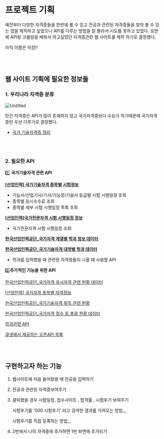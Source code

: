 # 프로젝트 기획
예전부터 다양한 자격증들을 한번에 볼 수 있고 전공과 관련된 자격증들을 찾아 볼 수 있는 앱을 제작하고 싶었으나 API를 다루는 방법을 잘 몰라서 시도를 못하고 있었다. 요번에 API랑 크롤링을 배워서 하고싶었던 자격증관련 웹 사이트를 제작 하기로 결정했다.

아직 이름은 미정!!

<br><br>

## 웹 사이트 기획에 필요한 정보들

### **1. 우리나라 자격증 분류**

![Untitled](https://user-images.githubusercontent.com/55980680/98027540-2f04e900-1e50-11eb-95de-2f17b24c5acd.png)

 민간 자격증은 API가 많이 존재하지 않고 국가자격증보다 수요가 적기때문에 국가자격증만 우선 다루기로 결정했다.

- [국가 기술자격증 정리](http://q-net.or.kr/crf005.do?id=crf00501&gSite=Q&gId=)

<br><br>

### **2. 필요한 API**

1️⃣ **국가기술자격 관련 API**

[**[산업인력] 국가기술자격 종목별 시험정보**](https://www.data.go.kr/data/15003029/openapi.do)

- 기능사/산업기사/기사/기능장/기술사 등급별 시험 시행일정 조회
- 종목별 응시수수료 조회
- 종목별 세부 시험 시행일정 목록 조회

[**[산업인력]국가전문자격 시험 시행일정 정보**](https://www.data.go.kr/data/15003027/openapi.do)

- 국가전문자격 시험 시행일정 조회

[**한국산업인력공단_국가자격 계열별 학과 정보 데이터**](https://www.data.go.kr/data/15037355/openapi.do)

[**한국산업인력공단_국가기술자격 대학별 학과 데이터**](https://www.data.go.kr/data/15029006/openapi.do)

- 학과를 입력했을 때 관련된 자격증들이 나올 때 사용할 API

2️⃣**추가적인 기능을 위한 API**

[한국산업인력공단_국가자격 응시자격 관련 현황 데이터](https://www.data.go.kr/data/15037522/openapi.do)

[[산업인력] 국가자격 종목별 자격정보](https://www.data.go.kr/data/15003003/openapi.do)

[한국산업인력공단_국가기술자격 취득 관련 현황](https://www.data.go.kr/data/15039800/openapi.do)

[한국산업인력공단_국가자격 접수 등 총괄 현황 데이터](https://www.data.go.kr/data/15037525/openapi.do)

[학과관련 API](http://openapi.work.go.kr/opi/opi/opia/jobSrchVw.do)

[큐넷에서 제공하는 오픈API 목록](http://www.q-net.or.kr/cst012.do?id=cst01203&gSite=Q&gId=)

<br><br>

## 구현하고자 하는 기능

1. 웹사이트에 처음 들어왔을 때 전공을 입력하기
2. 전공과 관련된 자격증보여주기 
3. 클릭했을 경우 시험일정, 접수사이트 , 합격률 , 시험후기 보여주기

    시험후기를 '000 시험후기' 라고 검색한 결과를 가져오는 방법,,,

    시험후기를 직접 등록하는 방법,,,

4. 2번에서 나의 자격증에 추가하면 1번 화면에 추가되기
